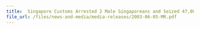 ```yaml
---
title: 	Singapore Customs Arrested 2 Male Singaporeans and Seized 47,088 Bottles of Contraband Vodka
file_url: /files/news-and-media/media-releases/2003-06-05-MR.pdf
---
```

